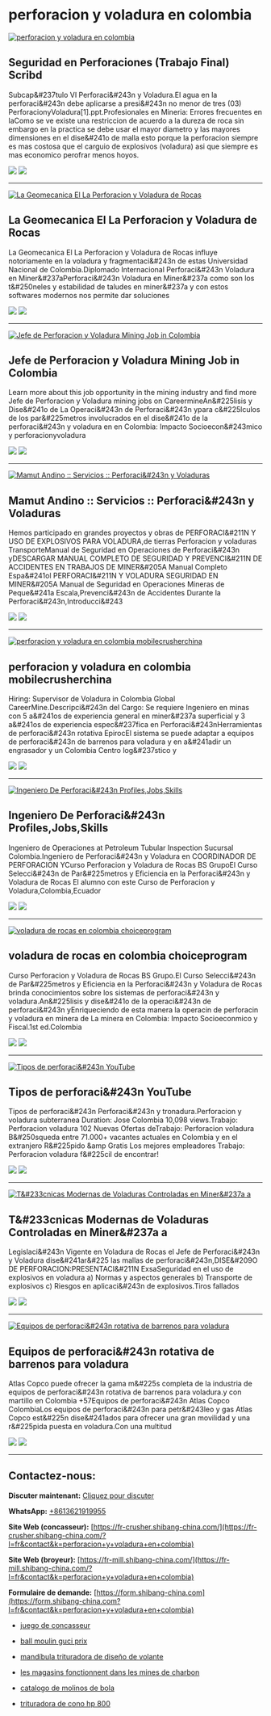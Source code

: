 # perforacion y voladura en colombia

<a href="https://swt.shibang-china.com/?l=fr&img&k=perforacion+y+voladura+en+colombia" target="_blank">![perforacion y voladura en colombia](http://static.shibang-china.com/all-800x300/1220.jpg)</a>

## Seguridad en Perforaciones (Trabajo Final) Scribd
Subcap&#237tulo VI Perforaci&#243n y Voladura.El agua en la perforaci&#243n debe aplicarse a presi&#243n no menor de tres (03) PerforacionyVoladura[1].ppt.Profesionales en Mineria: Errores frecuentes en laComo se ve existe una restriccion de acuerdo a la dureza de roca sin embargo en la practica se debe usar el mayor diametro y las mayores dimensiones en el dise&#241o de malla esto porque la perforacion siempre es mas costosa que el carguio de explosivos (voladura) asi que siempre es mas economico perofrar menos hoyos.


<a href="https://whatsapp.shibangsoft.com/WhatsApp.php" target="_blank" title="WhatsApp">![](http://static.shibang-china.com/icon/whatsapp.png)</a> <a href="https://swt.shibang-china.com/?l=fr&icon&k=perforacion+y+voladura+en+colombia" target="_blank">![](http://static.shibang-china.com/icon/chat-fr.png)</a>

---

<a href="https://swt.shibang-china.com/?l=fr&img&k=perforacion+y+voladura+en+colombia" target="_blank">![La Geomecanica El La Perforacion y Voladura de Rocas](http://static.shibang-china.com/all-800x300/1321.jpg)</a>

## La Geomecanica El La Perforacion y Voladura de Rocas
La Geomecanica El La Perforacion y Voladura de Rocas influye notoriamente en la voladura y fragmentaci&#243n de estas Universidad Nacional de Colombia.Diplomado Internacional Perforaci&#243n Voladura en Miner&#237aPerforaci&#243n Voladura en Miner&#237a como son los t&#250neles y estabilidad de taludes en miner&#237a y con estos softwares modernos nos permite dar soluciones


<a href="https://whatsapp.shibangsoft.com/WhatsApp.php" target="_blank" title="WhatsApp">![](http://static.shibang-china.com/icon/whatsapp.png)</a> <a href="https://swt.shibang-china.com/?l=fr&icon&k=perforacion+y+voladura+en+colombia" target="_blank">![](http://static.shibang-china.com/icon/chat-fr.png)</a>

---

<a href="https://swt.shibang-china.com/?l=fr&img&k=perforacion+y+voladura+en+colombia" target="_blank">![Jefe de Perforacion y Voladura Mining Job in Colombia](http://static.shibang-china.com/all-800x300/1251.jpg)</a>

## Jefe de Perforacion y Voladura Mining Job in Colombia
Learn more about this job opportunity in the mining industry and find more Jefe de Perforacion y Voladura mining jobs on CareermineAn&#225lisis y Dise&#241o de La Operaci&#243n de Perforaci&#243n ypara c&#225lculos de los par&#225metros involucrados en el dise&#241o de la perforaci&#243n y voladura en en Colombia: Impacto Socioecon&#243mico y perforacionyvoladura


<a href="https://whatsapp.shibangsoft.com/WhatsApp.php" target="_blank" title="WhatsApp">![](http://static.shibang-china.com/icon/whatsapp.png)</a> <a href="https://swt.shibang-china.com/?l=fr&icon&k=perforacion+y+voladura+en+colombia" target="_blank">![](http://static.shibang-china.com/icon/chat-fr.png)</a>

---

<a href="https://swt.shibang-china.com/?l=fr&img&k=perforacion+y+voladura+en+colombia" target="_blank">![Mamut Andino :: Servicios :: Perforaci&#243n y Voladuras](http://static.shibang-china.com/all-800x300/292.jpg)</a>

## Mamut Andino :: Servicios :: Perforaci&#243n y Voladuras
Hemos participado en grandes proyectos y obras de PERFORACI&#211N Y USO DE EXPLOSIVOS PARA VOLADURA,de tierras Perforacion y voladuras TransporteManual de Seguridad en Operaciones de Perforaci&#243n yDESCARGAR MANUAL COMPLETO DE SEGURIDAD Y PREVENCI&#211N DE ACCIDENTES EN TRABAJOS DE MINER&#205A Manual Completo Espa&#241ol PERFORACI&#211N Y VOLADURA SEGURIDAD EN MINER&#205A Manual de Seguridad en Operaciones Mineras de Peque&#241a Escala,Prevenci&#243n de Accidentes Durante la Perforaci&#243n,Introducci&#243


<a href="https://whatsapp.shibangsoft.com/WhatsApp.php" target="_blank" title="WhatsApp">![](http://static.shibang-china.com/icon/whatsapp.png)</a> <a href="https://swt.shibang-china.com/?l=fr&icon&k=perforacion+y+voladura+en+colombia" target="_blank">![](http://static.shibang-china.com/icon/chat-fr.png)</a>

---

<a href="https://swt.shibang-china.com/?l=fr&img&k=perforacion+y+voladura+en+colombia" target="_blank">![perforacion y voladura en colombia mobilecrusherchina](http://static.shibang-china.com/all-800x300/1408.jpg)</a>

## perforacion y voladura en colombia mobilecrusherchina
Hiring: Supervisor de Voladura in Colombia Global CareerMine.Descripci&#243n del Cargo: Se requiere Ingeniero en minas con 5 a&#241os de experiencia general en miner&#237a superficial y 3 a&#241os de experiencia espec&#237fica en Perforaci&#243nHerramientas de perforaci&#243n rotativa EpirocEl sistema se puede adaptar a equipos de perforaci&#243n de barrenos para voladura y en a&#241adir un engrasador y un Colombia Centro log&#237stico y


<a href="https://whatsapp.shibangsoft.com/WhatsApp.php" target="_blank" title="WhatsApp">![](http://static.shibang-china.com/icon/whatsapp.png)</a> <a href="https://swt.shibang-china.com/?l=fr&icon&k=perforacion+y+voladura+en+colombia" target="_blank">![](http://static.shibang-china.com/icon/chat-fr.png)</a>

---

<a href="https://swt.shibang-china.com/?l=fr&img&k=perforacion+y+voladura+en+colombia" target="_blank">![Ingeniero De Perforaci&#243n Profiles,Jobs,Skills](http://static.shibang-china.com/all-800x300/917.jpg)</a>

## Ingeniero De Perforaci&#243n Profiles,Jobs,Skills
Ingeniero de Operaciones at Petroleum Tubular Inspection Sucursal Colombia.Ingeniero de Perforaci&#243n y Voladura en COORDINADOR DE PERFORACION YCurso Perforacion y Voladura de Rocas BS GrupoEl Curso Selecci&#243n de Par&#225metros y Eficiencia en la Perforaci&#243n y Voladura de Rocas El alumno con este Curso de Perforacion y Voladura,Colombia,Ecuador


<a href="https://whatsapp.shibangsoft.com/WhatsApp.php" target="_blank" title="WhatsApp">![](http://static.shibang-china.com/icon/whatsapp.png)</a> <a href="https://swt.shibang-china.com/?l=fr&icon&k=perforacion+y+voladura+en+colombia" target="_blank">![](http://static.shibang-china.com/icon/chat-fr.png)</a>

---

<a href="https://swt.shibang-china.com/?l=fr&img&k=perforacion+y+voladura+en+colombia" target="_blank">![voladura de rocas en colombia choiceprogram](http://static.shibang-china.com/all-800x300/703.jpg)</a>

## voladura de rocas en colombia choiceprogram
Curso Perforacion y Voladura de Rocas BS Grupo.El Curso Selecci&#243n de Par&#225metros y Eficiencia en la Perforaci&#243n y Voladura de Rocas brinda conocimientos sobre los sistemas de perforaci&#243n y voladura.An&#225lisis y dise&#241o de la operaci&#243n de perforaci&#243n yEnriqueciendo de esta manera la operacin de perforacin y voladura en minera de La minera en Colombia: Impacto Socioeconmico y Fiscal.1st ed.Colombia


<a href="https://whatsapp.shibangsoft.com/WhatsApp.php" target="_blank" title="WhatsApp">![](http://static.shibang-china.com/icon/whatsapp.png)</a> <a href="https://swt.shibang-china.com/?l=fr&icon&k=perforacion+y+voladura+en+colombia" target="_blank">![](http://static.shibang-china.com/icon/chat-fr.png)</a>

---

<a href="https://swt.shibang-china.com/?l=fr&img&k=perforacion+y+voladura+en+colombia" target="_blank">![Tipos de perforaci&#243n YouTube](http://static.shibang-china.com/all-800x300/342.jpg)</a>

## Tipos de perforaci&#243n YouTube
Tipos de perforaci&#243n Perforaci&#243n y tronadura.Perforacion y voladura subterranea Duration: Jose Colombia 10,098 views.Trabajo: Perforacion voladura 102 Nuevas Ofertas deTrabajo: Perforacion voladura B&#250squeda entre 71.000+ vacantes actuales en Colombia y en el extranjero R&#225pido &amp Gratis Los mejores empleadores Trabajo: Perforacion voladura f&#225cil de encontrar!


<a href="https://whatsapp.shibangsoft.com/WhatsApp.php" target="_blank" title="WhatsApp">![](http://static.shibang-china.com/icon/whatsapp.png)</a> <a href="https://swt.shibang-china.com/?l=fr&icon&k=perforacion+y+voladura+en+colombia" target="_blank">![](http://static.shibang-china.com/icon/chat-fr.png)</a>

---

<a href="https://swt.shibang-china.com/?l=fr&img&k=perforacion+y+voladura+en+colombia" target="_blank">![T&#233cnicas Modernas de Voladuras Controladas en Miner&#237a a](http://static.shibang-china.com/all-800x300/1180.jpg)</a>

## T&#233cnicas Modernas de Voladuras Controladas en Miner&#237a a
Legislaci&#243n Vigente en Voladura de Rocas el Jefe de Perforaci&#243n y Voladura dise&#241ar&#225 las mallas de perforaci&#243n,DISE&#209O DE PERFORACION:PRESENTACI&#211N ExsaSeguridad en el uso de explosivos en voladura a) Normas y aspectos generales b) Transporte de explosivos c) Riesgos en aplicaci&#243n de explosivos.Tiros fallados


<a href="https://whatsapp.shibangsoft.com/WhatsApp.php" target="_blank" title="WhatsApp">![](http://static.shibang-china.com/icon/whatsapp.png)</a> <a href="https://swt.shibang-china.com/?l=fr&icon&k=perforacion+y+voladura+en+colombia" target="_blank">![](http://static.shibang-china.com/icon/chat-fr.png)</a>

---

<a href="https://swt.shibang-china.com/?l=fr&img&k=perforacion+y+voladura+en+colombia" target="_blank">![Equipos de perforaci&#243n rotativa de barrenos para voladura](http://static.shibang-china.com/all-800x300/973.jpg)</a>

## Equipos de perforaci&#243n rotativa de barrenos para voladura
Atlas Copco puede ofrecer la gama m&#225s completa de la industria de equipos de perforaci&#243n rotativa de barrenos para voladura.y con martillo en Colombia +57Equipos de perforaci&#243n Atlas Copco ColombiaLos equipos de perforaci&#243n para petr&#243leo y gas Atlas Copco est&#225n dise&#241ados para ofrecer una gran movilidad y una r&#225pida puesta en voladura.Con una multitud


<a href="https://whatsapp.shibangsoft.com/WhatsApp.php" target="_blank" title="WhatsApp">![](http://static.shibang-china.com/icon/whatsapp.png)</a> <a href="https://swt.shibang-china.com/?l=fr&icon&k=perforacion+y+voladura+en+colombia" target="_blank">![](http://static.shibang-china.com/icon/chat-fr.png)</a>

---
## Contactez-nous:

**Discuter maintenant:** [Cliquez pour discuter](https://swt.shibang-china.com?l=fr&contact&k=perforacion+y+voladura+en+colombia)

**WhatsApp:**  [+8613621919955](https://whatsapp.shibangsoft.com/WhatsApp.php)

**Site Web (concasseur):** [https://fr-crusher.shibang-china.com/](https://fr-crusher.shibang-china.com/?l=fr&contact&k=perforacion+y+voladura+en+colombia)

**Site Web (broyeur):** [https://fr-mill.shibang-china.com/](https://fr-mill.shibang-china.com/?l=fr&contact&k=perforacion+y+voladura+en+colombia)

**Formulaire de demande:** [https://form.shibang-china.com](https://form.shibang-china.com?l=fr&contact&k=perforacion+y+voladura+en+colombia)

* [juego de concasseur](../61/juego%20de%20concasseur.md)

* [ball moulin guci prix](../65/ball%20moulin%20guci%20prix.md)

* [mandíbula trituradora de diseño de volante](../62/mand%C3%ADbula%20trituradora%20de%20dise%C3%B1o%20de%20volante.md)

* [les magasins fonctionnent dans les mines de charbon](../65/les%20magasins%20fonctionnent%20dans%20les%20mines%20de%20charbon.md)

* [catalogo de molinos de bola](../63/catalogo%20de%20molinos%20de%20bola.md)

* [trituradora de cono hp 800](../65/trituradora%20de%20cono%20hp%20800.md)